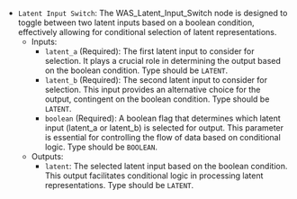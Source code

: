 - `Latent Input Switch`: The WAS_Latent_Input_Switch node is designed to toggle between two latent inputs based on a boolean condition, effectively allowing for conditional selection of latent representations.
    - Inputs:
        - `latent_a` (Required): The first latent input to consider for selection. It plays a crucial role in determining the output based on the boolean condition. Type should be `LATENT`.
        - `latent_b` (Required): The second latent input to consider for selection. This input provides an alternative choice for the output, contingent on the boolean condition. Type should be `LATENT`.
        - `boolean` (Required): A boolean flag that determines which latent input (latent_a or latent_b) is selected for output. This parameter is essential for controlling the flow of data based on conditional logic. Type should be `BOOLEAN`.
    - Outputs:
        - `latent`: The selected latent input based on the boolean condition. This output facilitates conditional logic in processing latent representations. Type should be `LATENT`.
